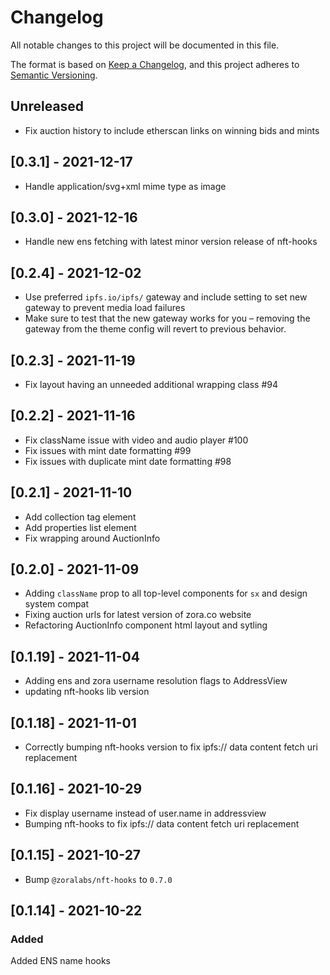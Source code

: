 # Changelog
All notable changes to this project will be documented in this file.

The format is based on [Keep a Changelog](https://keepachangelog.com/en/1.0.0/),
and this project adheres to [Semantic Versioning](https://semver.org/spec/v2.0.0.html).

## Unreleased
- Fix auction history to include etherscan links on winning bids and mints

## [0.3.1] - 2021-12-17
- Handle application/svg+xml mime type as image

## [0.3.0] - 2021-12-16
- Handle new ens fetching with latest minor version release of nft-hooks

## [0.2.4] - 2021-12-02
- Use preferred `ipfs.io/ipfs/` gateway and include setting to set new gateway to prevent media load failures
- Make sure to test that the new gateway works for you – removing the gateway from the theme config will revert to previous behavior.

## [0.2.3] - 2021-11-19
- Fix layout having an unneeded additional wrapping class #94

## [0.2.2] - 2021-11-16
- Fix className issue with video and audio player #100
- Fix issues with mint date formatting #99
- Fix issues with duplicate mint date formatting #98

## [0.2.1] - 2021-11-10
- Add collection tag element
- Add properties list element
- Fix wrapping around AuctionInfo

## [0.2.0] - 2021-11-09
- Adding `className` prop to all top-level components for `sx` and design system compat
- Fixing auction urls for latest version of zora.co website
- Refactoring AuctionInfo component html layout and sytling

## [0.1.19] - 2021-11-04
- Adding ens and zora username resolution flags to AddressView
- updating nft-hooks lib version

## [0.1.18] - 2021-11-01
- Correctly bumping nft-hooks version to fix ipfs:// data content fetch uri replacement

## [0.1.16] - 2021-10-29
- Fix display username instead of user.name in addressview
- Bumping nft-hooks to fix ipfs:// data content fetch uri replacement

## [0.1.15] - 2021-10-27
- Bump `@zoralabs/nft-hooks` to `0.7.0`

## [0.1.14] - 2021-10-22
### Added
Added ENS name hooks
